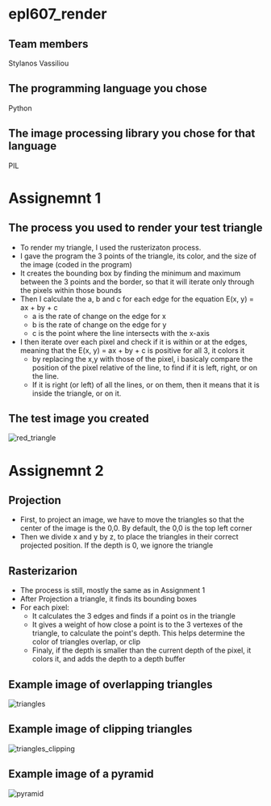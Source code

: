 # epl607_render

## Team members
  Stylanos Vassiliou

## The programming language you chose
  Python

## The image processing library you chose for that language
  PIL

# Assignemnt 1

## The process you used to render your test triangle
  - To render my triangle, I used the rusterizaton process.
  - I gave the program the 3 points of the triangle, its color, and the size of the image (coded in the program)
  - It creates the bounding box by finding the minimum and maximum between the 3 points and the border, so that it will iterate only through the pixels within those bounds
  - Then I calculate the a, b and c for each edge for the equation E(x, y) = ax + by + c
    - a is the rate of change on the edge for x
    - b is the rate of change on the edge for y
    - c is the point where the line intersects with the x-axis
  - I then iterate over each pixel and check if it is within or at the edges, meaning that the E(x, y) = ax + by + c is positive for all 3, it colors it
    - by replacing the x,y with those of the pixel, i basicaly compare the position of the pixel relative of the line, to find if it is left, right, or on the line.
    - If it is right (or left) of all the lines, or on them, then it means that it is inside the triangle, or on it.

## The test image you created
![red_triangle](https://github.com/user-attachments/assets/1ecfcc98-22c5-4802-9ed6-d17f297255b4)


# Assignemnt 2


## Projection
  - First, to project an image, we have to move the triangles so that the center of the image is the 0,0. By default, the 0,0 is the top left corner
  - Then we divide x and y by z, to place the triangles in their correct projected position. If the depth is 0, we ignore the triangle

## Rasterizarion
 - The process is still, mostly the same as in Assignment 1
 - After Projection a triangle, it finds its bounding boxes
 - For each pixel:
   - It calculates the 3 edges and finds if a point os in the triangle
   - It gives a weight of how close a point is to the 3 vertexes of the triangle, to calculate the point's depth. This helps determine the color of triangles overlap, or clip
   - Finaly, if the depth is smaller than the current depth of the  pixel, it colors it, and adds the depth to a depth buffer
  
## Example image of overlapping triangles
![triangles](https://github.com/user-attachments/assets/df0e2d89-1cb6-49b1-8cfe-d588d98adf16)


## Example image of clipping triangles
![triangles_clipping](https://github.com/user-attachments/assets/7568fb4e-000f-41c3-883e-3ef7545cb95d)


## Example image of a pyramid
![pyramid](https://github.com/user-attachments/assets/7e52ae07-1b7e-432d-b734-fe2dd7a30534)


